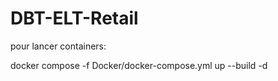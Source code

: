 # DBT-ELT-Retail

pour lancer containers:

docker compose -f Docker/docker-compose.yml up --build -d